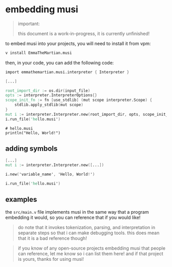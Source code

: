 # embedding musi

> important:
>
> this document is a work-in-progress, it is currently unfinished!

to embed musi into your projects, you will need to install it from vpm:

```sh
v install EmmaTheMartian.musi
```

then, in your code, you can add the following code:

```v
import emmathemartian.musi.interpreter { Interpreter }

[...]

root_import_dir := os.dir(input_file)
opts := interpreter.InterpreterOptions{}
scope_init_fn := fn [use_stdlib] (mut scope interpreter.Scope) {
	stdlib.apply_stdlib(mut scope)
}
mut i := interpreter.Interpreter.new(root_import_dir, opts, scope_init_fn)
i.run_file('hello.musi')
```

```musi
# hello.musi
println("Hello, World!")
```

## adding symbols

```v
[...]
mut i := interpreter.Interpreter.new([...])

i.new('variable_name', 'Hello, World!')

i.run_file('hello.musi')
```

## examples

the `src/main.v` file implements musi in the same way that a program embedding
it would, so you can reference that if you would like!

> do note that it invokes tokenization, parsing, and interpretation in separate
> steps so that i can make debugging tools. this does mean that it is a bad
> reference though!

> if you know of any open-source projects embedding musi that people can
> reference, let me know so i can list them here! and if that project is yours,
> thanks for using musi!
